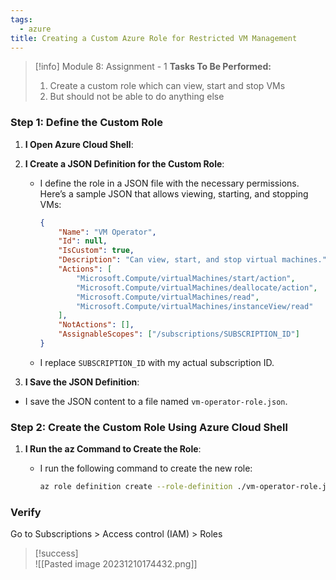 ```yaml
---
tags:
  - azure
title: Creating a Custom Azure Role for Restricted VM Management
---
```

<!--
**Expanding Azure Skillset: Custom Role Creation for VM Management!** In a recent assignment for my Azure Administrator course, I was tasked with creating a custom role in Azure. This role was designed specifically to view, start, and stop VMs but not perform any other actions. The process involved defining the role in a JSON file with precise permissions, using Azure Cloud Shell for role creation, and verifying the role's functionality. This assignment was a valuable exercise in understanding and implementing Azure's role-based access control (RBAC), enhancing my skills in customizing security and access within the Azure environment.

#Azure #RBAC #VirtualMachineManagement #AzureAdministrator #CloudSecurity #ProfessionalDevelopment
-->

> [!info] Module 8: Assignment - 1
> **Tasks To Be Performed:** 
> 1. Create a custom role which can view, start and stop VMs 
> 2. But should not be able to do anything else




### Step 1: Define the Custom Role

1. **I Open Azure Cloud Shell**:

2. **I Create a JSON Definition for the Custom Role**:
    
    - I define the role in a JSON file with the necessary permissions. Here’s a sample JSON that allows viewing, starting, and stopping VMs:
		```json
		{
		    "Name": "VM Operator",
		    "Id": null,
		    "IsCustom": true,
		    "Description": "Can view, start, and stop virtual machines.",
		    "Actions": [
		        "Microsoft.Compute/virtualMachines/start/action",
		        "Microsoft.Compute/virtualMachines/deallocate/action",
		        "Microsoft.Compute/virtualMachines/read",
		        "Microsoft.Compute/virtualMachines/instanceView/read"
		    ],
		    "NotActions": [],
		    "AssignableScopes": ["/subscriptions/SUBSCRIPTION_ID"]
		}
		```
    - I replace `SUBSCRIPTION_ID` with my actual subscription ID. 

3. **I Save the JSON Definition**:

  - I save the JSON content to a file named `vm-operator-role.json`.


### Step 2: Create the Custom Role Using Azure Cloud Shell

1. **I Run the az Command to Create the Role**:
    
    - I run the following command to create the new role:
		```bash
		az role definition create --role-definition ./vm-operator-role.json
		```

### Verify
Go to Subscriptions > Access control (IAM) > Roles

> [!success]
> <br>![[Pasted image 20231210174432.png]]


